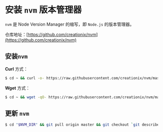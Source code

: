 # 安装 `nvm` 版本管理器

`nvm` 是 Node Version Manager 的缩写，即 `Node.js` 的版本管理器。

仓库地址：[https://github.com/creationix/nvm](https://github.com/creationix/nvm)

## 安装`nvm`

**Curl** 方式：
```bash
$ cd ~ && curl -o- https://raw.githubusercontent.com/creationix/nvm/master/install.sh | bash
```

**Wget** 方式：
```bash
$ cd ~ && wget -qO- https://raw.githubusercontent.com/creationix/nvm/master/install.sh | bash
```

## 更新 `nvm`

```bash
$ cd "$NVM_DIR" && git pull origin master && git checkout `git describe --abbrev=0 --tags`
```